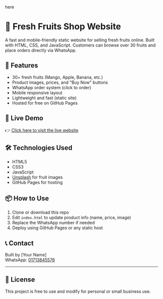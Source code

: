here
# 🍎 Fresh Fruits Shop Website

A fast and mobile-friendly static website for selling fresh fruits online. Built with HTML, CSS, and JavaScript. Customers can browse over 30 fruits and place orders directly via WhatsApp.

## 🌟 Features

- 30+ fresh fruits (Mango, Apple, Banana, etc.)
- Product images, prices, and "Buy Now" buttons
- WhatsApp order system (click to order)
- Mobile responsive layout
- Lightweight and fast (static site)
- Hosted for free on GitHub Pages

## 🚀 Live Demo

👉 [Click here to visit the live website](https://yourusername.github.io/fruit-shop)

## 🛠 Technologies Used

- HTML5
- CSS3
- JavaScript
- [Unsplash](https://unsplash.com) for fruit images
- GitHub Pages for hosting

## 📦 How to Use

1. Clone or download this repo
2. Edit `index.html` to update product info (name, price, image)
3. Replace the WhatsApp number if needed
4. Deploy using GitHub Pages or any static host

## 📞 Contact

Built by [Your Name]  
WhatsApp: [01713845576](https://wa.me/8801713845576)

---

## 📄 License

This project is free to use and modify for personal or small business use.

